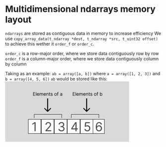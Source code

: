 # Multidimensional ndarrays memory layout

`ndarrays` are stored as contiguous data in memory to increase efficiency
We use `copy_array_data(t_ndarray *dest, t_ndarray *src, t_uint32 offset)` to achieve this wether it `order_f` or `order_c`.

`order_c` is a row-major order, where we store data contiguously row by row
`order_f` is a column-major order, where we store data contiguously column by column

Taking as an example: `ab = array([a, b])` where `a = array([1, 2, 3])` and `b = array([4, 5, 6])`
`ab` would be stored like this:
![C order memory layout](media/c_order_memory_layout.png)


